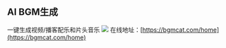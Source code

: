 ## AI BGM生成
 一键生成视频/播客配乐和片头音乐
![](https://foruda.gitee.com/images/1727073845034087145/b6e3c2cb_8031453.jpeg)
在线地址：[https://bgmcat.com/home](https://bgmcat.com/home)